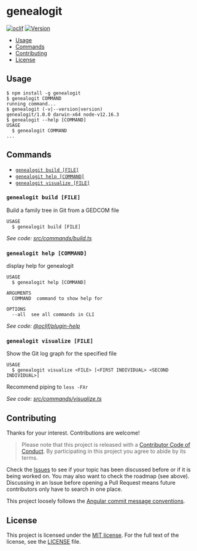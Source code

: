 # genealogit

[![oclif](https://img.shields.io/badge/cli-oclif-brightgreen.svg)](https://oclif.io)
[![Version](https://img.shields.io/npm/v/genealogit.svg)](https://npmjs.org/package/genealogit)

<!-- toc -->
* [Usage](#usage)
* [Commands](#commands)
* [Contributing](#contributing)
* [License](#license)
<!-- tocstop -->
## Usage
<!-- usage -->
```sh-session
$ npm install -g genealogit
$ genealogit COMMAND
running command...
$ genealogit (-v|--version|version)
genealogit/1.0.0 darwin-x64 node-v12.16.3
$ genealogit --help [COMMAND]
USAGE
  $ genealogit COMMAND
...
```
<!-- usagestop -->
## Commands
<!-- commands -->
* [`genealogit build [FILE]`](#genealogit-build-file)
* [`genealogit help [COMMAND]`](#genealogit-help-command)
* [`genealogit visualize [FILE]`](#genealogit-visualize-file)

### `genealogit build [FILE]`

Build a family tree in Git from a GEDCOM file

```
USAGE
  $ genealogit build [FILE]
```

_See code: [src/commands/build.ts](https://github.com/olets/genealogit/blob/v1.0.0/src/commands/build.ts)_

### `genealogit help [COMMAND]`

display help for genealogit

```
USAGE
  $ genealogit help [COMMAND]

ARGUMENTS
  COMMAND  command to show help for

OPTIONS
  --all  see all commands in CLI
```

_See code: [@oclif/plugin-help](https://github.com/oclif/plugin-help/blob/v3.0.1/src/commands/help.ts)_

### `genealogit visualize [FILE]`

Show the Git log graph for the specified file

```
USAGE
  $ genealogit visualize <FILE> [<FIRST INDIVIDUAL> <SECOND INDIVIDUAL>]
```

Recommend piping to `less -FXr`

_See code: [src/commands/visualize.ts](https://github.com/olets/genealogit/blob/v1.0.0/src/commands/visualize.ts)_
<!-- commandsstop -->
## Contributing

Thanks for your interest. Contributions are welcome!

> Please note that this project is released with a [Contributor Code of Conduct](CODE_OF_CONDUCT.md). By participating in this project you agree to abide by its terms.

Check the [Issues](https://github.com/olets/zsh-abbr/issues) to see if your topic has been discussed before or if it is being worked on. You may also want to check the roadmap (see above). Discussing in an Issue before opening a Pull Request means future contributors only have to search in one place.

This project loosely follows the [Angular commit message conventions](https://docs.google.com/document/d/1QrDFcIiPjSLDn3EL15IJygNPiHORgU1_OOAqWjiDU5Y/edit).

## License

This project is licensed under the [MIT license](http://opensource.org/licenses/MIT).
For the full text of the license, see the [LICENSE](LICENSE) file.
